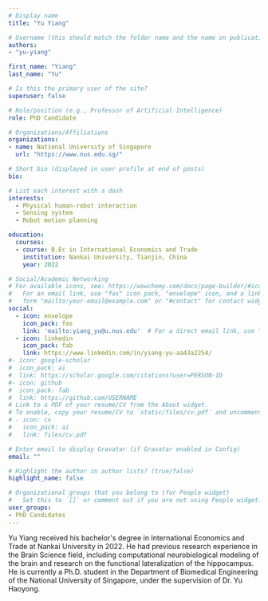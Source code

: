 ```yaml
---
# Display name
title: "Yu Yiang"

# Username (this should match the folder name and the name on publications)
authors:
- "yu-yiang"

first_name: "Yiang"
last_name: "Yu"

# Is this the primary user of the site?
superuser: false

# Role/position (e.g., Professor of Artificial Intelligence)
role: PhD Candidate

# Organizations/Affiliations
organizations:
- name: National University of Singapore
  url: "https://www.nus.edu.sg/"

# Short bio (displayed in user profile at end of posts)
bio: 

# List each interest with a dash
interests:
  - Physical human-robot interaction
  - Sensing system
  - Robot motion planning

education:
  courses:
  - course: B.Ec in International Economics and Trade
    institution: Nankai University, Tianjin, China
    year: 2022

# Social/Academic Networking
# For available icons, see: https://wowchemy.com/docs/page-builder/#icons
#   For an email link, use "fas" icon pack, "envelope" icon, and a link in the
#   form "mailto:your-email@example.com" or "#contact" for contact widget.
social:
  - icon: envelope
    icon_pack: fas
    link: 'mailto:yiang_yu@u.nus.edu'  # For a direct email link, use "mailto:test@example.org".
  - icon: linkedin
    icon_pack: fab
    link: https://www.linkedin.com/in/yiang-yu-aa43a2254/
#- icon: google-scholar
#  icon_pack: ai
#  link: https://scholar.google.com/citations?user=PERSON-ID
#- icon: github
#  icon_pack: fab
#  link: https://github.com/USERNAME
# Link to a PDF of your resume/CV from the About widget.
# To enable, copy your resume/CV to `static/files/cv.pdf` and uncomment the lines below.
# - icon: cv
#   icon_pack: ai
#   link: files/cv.pdf

# Enter email to display Gravatar (if Gravatar enabled in Config)
email: ""

# Highlight the author in author lists? (true/false)
highlight_name: false

# Organizational groups that you belong to (for People widget)
#   Set this to `[]` or comment out if you are not using People widget.
user_groups:
- PhD Candidates
---
```


Yu Yiang received his bachelor's degree in International Economics and Trade at Nankai University in 2022. He had previous research experience in the Brain Science field, including computational neurobiological modeling of the brain and research on the functional lateralization of the hippocampus.
He is currently a Ph.D. student in the Department of Biomedical Engineering of the National University of Singapore, under the supervision of Dr. Yu Haoyong.
